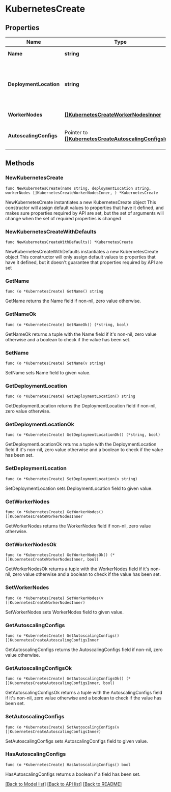 # KubernetesCreate

## Properties

Name | Type | Description | Notes
------------ | ------------- | ------------- | -------------
**Name** | **string** | Kubernetes cluster name | 
**DeploymentLocation** | **string** | Deployment region of the Kubernetes cluster. Currently, only Europe (eu) is available. | 
**WorkerNodes** | [**[]KubernetesCreateWorkerNodesInner**](KubernetesCreateWorkerNodesInner.md) | List of the worker nodes | 
**AutoscalingConfigs** | Pointer to [**[]KubernetesCreateAutoscalingConfigsInner**](KubernetesCreateAutoscalingConfigsInner.md) | Configurations of the autoscaling group | [optional] 

## Methods

### NewKubernetesCreate

`func NewKubernetesCreate(name string, deploymentLocation string, workerNodes []KubernetesCreateWorkerNodesInner, ) *KubernetesCreate`

NewKubernetesCreate instantiates a new KubernetesCreate object
This constructor will assign default values to properties that have it defined,
and makes sure properties required by API are set, but the set of arguments
will change when the set of required properties is changed

### NewKubernetesCreateWithDefaults

`func NewKubernetesCreateWithDefaults() *KubernetesCreate`

NewKubernetesCreateWithDefaults instantiates a new KubernetesCreate object
This constructor will only assign default values to properties that have it defined,
but it doesn't guarantee that properties required by API are set

### GetName

`func (o *KubernetesCreate) GetName() string`

GetName returns the Name field if non-nil, zero value otherwise.

### GetNameOk

`func (o *KubernetesCreate) GetNameOk() (*string, bool)`

GetNameOk returns a tuple with the Name field if it's non-nil, zero value otherwise
and a boolean to check if the value has been set.

### SetName

`func (o *KubernetesCreate) SetName(v string)`

SetName sets Name field to given value.


### GetDeploymentLocation

`func (o *KubernetesCreate) GetDeploymentLocation() string`

GetDeploymentLocation returns the DeploymentLocation field if non-nil, zero value otherwise.

### GetDeploymentLocationOk

`func (o *KubernetesCreate) GetDeploymentLocationOk() (*string, bool)`

GetDeploymentLocationOk returns a tuple with the DeploymentLocation field if it's non-nil, zero value otherwise
and a boolean to check if the value has been set.

### SetDeploymentLocation

`func (o *KubernetesCreate) SetDeploymentLocation(v string)`

SetDeploymentLocation sets DeploymentLocation field to given value.


### GetWorkerNodes

`func (o *KubernetesCreate) GetWorkerNodes() []KubernetesCreateWorkerNodesInner`

GetWorkerNodes returns the WorkerNodes field if non-nil, zero value otherwise.

### GetWorkerNodesOk

`func (o *KubernetesCreate) GetWorkerNodesOk() (*[]KubernetesCreateWorkerNodesInner, bool)`

GetWorkerNodesOk returns a tuple with the WorkerNodes field if it's non-nil, zero value otherwise
and a boolean to check if the value has been set.

### SetWorkerNodes

`func (o *KubernetesCreate) SetWorkerNodes(v []KubernetesCreateWorkerNodesInner)`

SetWorkerNodes sets WorkerNodes field to given value.


### GetAutoscalingConfigs

`func (o *KubernetesCreate) GetAutoscalingConfigs() []KubernetesCreateAutoscalingConfigsInner`

GetAutoscalingConfigs returns the AutoscalingConfigs field if non-nil, zero value otherwise.

### GetAutoscalingConfigsOk

`func (o *KubernetesCreate) GetAutoscalingConfigsOk() (*[]KubernetesCreateAutoscalingConfigsInner, bool)`

GetAutoscalingConfigsOk returns a tuple with the AutoscalingConfigs field if it's non-nil, zero value otherwise
and a boolean to check if the value has been set.

### SetAutoscalingConfigs

`func (o *KubernetesCreate) SetAutoscalingConfigs(v []KubernetesCreateAutoscalingConfigsInner)`

SetAutoscalingConfigs sets AutoscalingConfigs field to given value.

### HasAutoscalingConfigs

`func (o *KubernetesCreate) HasAutoscalingConfigs() bool`

HasAutoscalingConfigs returns a boolean if a field has been set.


[[Back to Model list]](../README.md#documentation-for-models) [[Back to API list]](../README.md#documentation-for-api-endpoints) [[Back to README]](../README.md)


